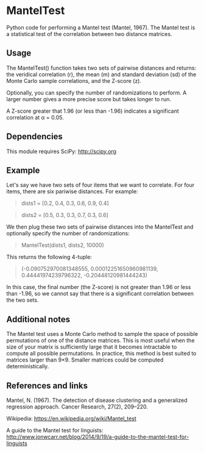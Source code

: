 MantelTest
==========

Python code for performing a Mantel test (Mantel, 1967). The Mantel test is a statistical test of the correlation between two distance matrices.


Usage
-----

The MantelTest() function takes two sets of pairwise distances and returns: the veridical correlation (r), the mean (m) and standard deviation (sd) of the Monte Carlo sample correlations, and the Z-score (z).

Optionally, you can specify the number of randomizations to perform. A larger number gives a more precise score but takes longer to run.

A Z-score greater that 1.96 (or less than -1.96) indicates a significant correlation at α = 0.05.


Dependencies
------------

This module requires SciPy: http://scipy.org


Example
-------

Let's say we have two sets of four items that we want to correlate. For four items, there are six pariwise distances. For example:

> dists1 = [0.2, 0.4, 0.3, 0.6, 0.9, 0.4]

> dists2 = [0.5, 0.3, 0.3, 0.7, 0.3, 0.6]

We then plug these two sets of pairwise distances into the MantelTest and optionally specify the number of randomizations:

> MantelTest(dists1, dists2, 10000)

This returns the following 4-tuple:

> (-0.090752970081348555, 0.00012251650960981139, 0.44441974239796322, -0.20448120981444243)

In this case, the final number (the Z-score) is not greater than 1.96 or less than -1.96, so we cannot say that there is a significant correlation between the two sets.


Additional notes
----------------

The Mantel test uses a Monte Carlo method to sample the space of possible permutations of one of the distance matrices. This is most useful when the size of your matrix is sufficiently large that it becomes intractable to compute all possible permutations. In practice, this method is best suited to matrices larger than 9×9. Smaller matrices could be computed deterministically.


References and links
--------------------

Mantel, N. (1967). The detection of disease clustering and a generalized regression approach. Cancer Research, 27(2), 209–220.

Wikipedia: https://en.wikipedia.org/wiki/Mantel_test

A guide to the Mantel test for linguists: http://www.jonwcarr.net/blog/2014/9/19/a-guide-to-the-mantel-test-for-linguists
